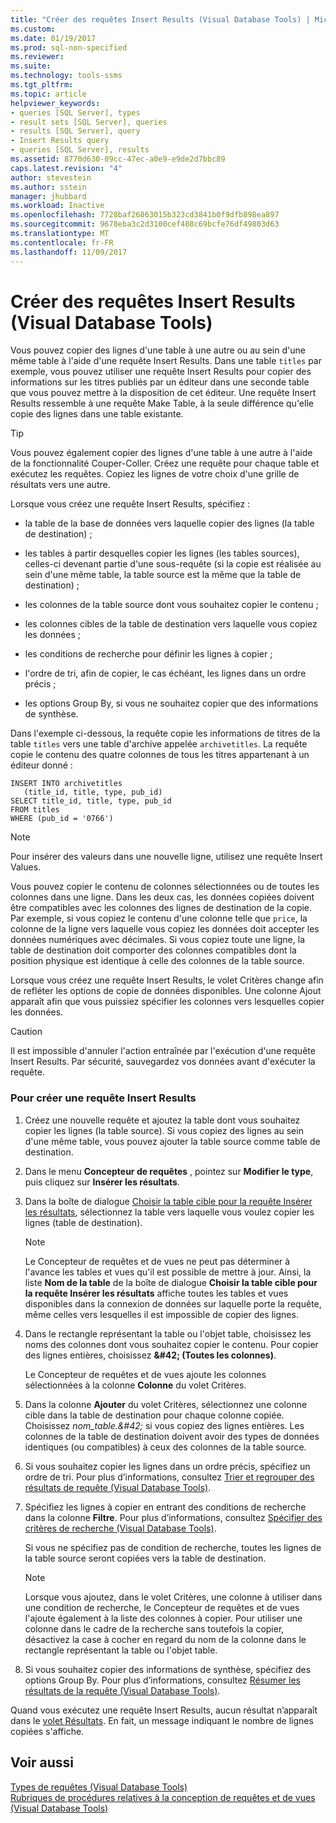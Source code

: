 ```yaml
---
title: "Créer des requêtes Insert Results (Visual Database Tools) | Microsoft Docs"
ms.custom: 
ms.date: 01/19/2017
ms.prod: sql-non-specified
ms.reviewer: 
ms.suite: 
ms.technology: tools-ssms
ms.tgt_pltfrm: 
ms.topic: article
helpviewer_keywords:
- queries [SQL Server], types
- result sets [SQL Server], queries
- results [SQL Server], query
- Insert Results query
- queries [SQL Server], results
ms.assetid: 8770d630-09cc-47ec-a0e9-e9de2d7bbc89
caps.latest.revision: "4"
author: stevestein
ms.author: sstein
manager: jhubbard
ms.workload: Inactive
ms.openlocfilehash: 7728baf26863015b323cd3841b0f9dfb898ea897
ms.sourcegitcommit: 9678eba3c2d3100cef408c69bcfe76df49803d63
ms.translationtype: MT
ms.contentlocale: fr-FR
ms.lasthandoff: 11/09/2017
---
```

# <a name="create-insert-results-queries-visual-database-tools"></a>Créer des requêtes Insert Results (Visual Database Tools)
Vous pouvez copier des lignes d'une table à une autre ou au sein d'une même table à l'aide d'une requête Insert Results. Dans une table `titles` par exemple, vous pouvez utiliser une requête Insert Results pour copier des informations sur les titres publiés par un éditeur dans une seconde table que vous pouvez mettre à la disposition de cet éditeur. Une requête Insert Results ressemble à une requête Make Table, à la seule différence qu'elle copie des lignes dans une table existante.  
  
> [!TIP]  
> Vous pouvez également copier des lignes d'une table à une autre à l'aide de la fonctionnalité Couper-Coller. Créez une requête pour chaque table et exécutez les requêtes. Copiez les lignes de votre choix d'une grille de résultats vers une autre.  
  
Lorsque vous créez une requête Insert Results, spécifiez :  
  
-   la table de la base de données vers laquelle copier des lignes (la table de destination) ;  
  
-   les tables à partir desquelles copier les lignes (les tables sources), celles-ci devenant partie d'une sous-requête (si la copie est réalisée au sein d'une même table, la table source est la même que la table de destination) ;  
  
-   les colonnes de la table source dont vous souhaitez copier le contenu ;  
  
-   les colonnes cibles de la table de destination vers laquelle vous copiez les données ;  
  
-   les conditions de recherche pour définir les lignes à copier ;  
  
-   l'ordre de tri, afin de copier, le cas échéant, les lignes dans un ordre précis ;  
  
-   les options Group By, si vous ne souhaitez copier que des informations de synthèse.  
  
Dans l'exemple ci-dessous, la requête copie les informations de titres de la table `titles` vers une table d'archive appelée `archivetitles`. La requête copie le contenu des quatre colonnes de tous les titres appartenant à un éditeur donné :  
  
```  
INSERT INTO archivetitles   
   (title_id, title, type, pub_id)  
SELECT title_id, title, type, pub_id  
FROM titles  
WHERE (pub_id = '0766')  
```  
  
> [!NOTE]  
> Pour insérer des valeurs dans une nouvelle ligne, utilisez une requête Insert Values.  
  
Vous pouvez copier le contenu de colonnes sélectionnées ou de toutes les colonnes dans une ligne. Dans les deux cas, les données copiées doivent être compatibles avec les colonnes des lignes de destination de la copie. Par exemple, si vous copiez le contenu d'une colonne telle que `price`, la colonne de la ligne vers laquelle vous copiez les données doit accepter les données numériques avec décimales. Si vous copiez toute une ligne, la table de destination doit comporter des colonnes compatibles dont la position physique est identique à celle des colonnes de la table source.  
  
Lorsque vous créez une requête Insert Results, le volet Critères change afin de refléter les options de copie de données disponibles. Une colonne Ajout apparaît afin que vous puissiez spécifier les colonnes vers lesquelles copier les données.  
  
> [!CAUTION]  
> Il est impossible d'annuler l'action entraînée par l'exécution d'une requête Insert Results. Par sécurité, sauvegardez vos données avant d'exécuter la requête.  
  
### <a name="to-create-an-insert-results-query"></a>Pour créer une requête Insert Results  
  
1.  Créez une nouvelle requête et ajoutez la table dont vous souhaitez copier les lignes (la table source). Si vous copiez des lignes au sein d'une même table, vous pouvez ajouter la table source comme table de destination.  
  
2.  Dans le menu **Concepteur de requêtes** , pointez sur **Modifier le type**, puis cliquez sur **Insérer les résultats**.  
  
3.  Dans la boîte de dialogue [Choisir la table cible pour la requête Insérer les résultats](../../ssms/visual-db-tools/choose-target-table-for-insert-results-dialog-box-visual-database-tools.md), sélectionnez la table vers laquelle vous voulez copier les lignes (table de destination).  
  
    > [!NOTE]  
    > Le Concepteur de requêtes et de vues ne peut pas déterminer à l'avance les tables et vues qu'il est possible de mettre à jour. Ainsi, la liste **Nom de la table** de la boîte de dialogue **Choisir la table cible pour la requête Insérer les résultats** affiche toutes les tables et vues disponibles dans la connexion de données sur laquelle porte la requête, même celles vers lesquelles il est impossible de copier des lignes.  
  
4.  Dans le rectangle représentant la table ou l'objet table, choisissez les noms des colonnes dont vous souhaitez copier le contenu. Pour copier des lignes entières, choisissez **\&#42; (Toutes les colonnes)**.  
  
    Le Concepteur de requêtes et de vues ajoute les colonnes sélectionnées à la colonne **Colonne** du volet Critères.  
  
5.  Dans la colonne **Ajouter** du volet Critères, sélectionnez une colonne cible dans la table de destination pour chaque colonne copiée. Choisissez *nom_table.\&#42;* si vous copiez des lignes entières. Les colonnes de la table de destination doivent avoir des types de données identiques (ou compatibles) à ceux des colonnes de la table source.  
  
6.  Si vous souhaitez copier les lignes dans un ordre précis, spécifiez un ordre de tri. Pour plus d’informations, consultez [Trier et regrouper des résultats de requête &#40;Visual Database Tools&#41;](../../ssms/visual-db-tools/sort-and-group-query-results-visual-database-tools.md).  
  
7.  Spécifiez les lignes à copier en entrant des conditions de recherche dans la colonne **Filtre**. Pour plus d’informations, consultez [Spécifier des critères de recherche &#40;Visual Database Tools&#41;](../../ssms/visual-db-tools/specify-search-criteria-visual-database-tools.md).  
  
    Si vous ne spécifiez pas de condition de recherche, toutes les lignes de la table source seront copiées vers la table de destination.  
  
    > [!NOTE]  
    > Lorsque vous ajoutez, dans le volet Critères, une colonne à utiliser dans une condition de recherche, le Concepteur de requêtes et de vues l'ajoute également à la liste des colonnes à copier. Pour utiliser une colonne dans le cadre de la recherche sans toutefois la copier, désactivez la case à cocher en regard du nom de la colonne dans le rectangle représentant la table ou l'objet table.  
  
8.  Si vous souhaitez copier des informations de synthèse, spécifiez des options Group By. Pour plus d’informations, consultez [Résumer les résultats de la requête &#40;Visual Database Tools&#41;](../../ssms/visual-db-tools/summarize-query-results-visual-database-tools.md).  
  
Quand vous exécutez une requête Insert Results, aucun résultat n’apparaît dans le [volet Résultats](../../ssms/visual-db-tools/results-pane-visual-database-tools.md). En fait, un message indiquant le nombre de lignes copiées s'affiche.  
  
## <a name="see-also"></a>Voir aussi  
[Types de requêtes &#40;Visual Database Tools&#41;](../../ssms/visual-db-tools/types-of-queries-visual-database-tools.md)  
[Rubriques de procédures relatives à la conception de requêtes et de vues &#40;Visual Database Tools&#41;](../../ssms/visual-db-tools/design-queries-and-views-how-to-topics-visual-database-tools.md)  
  
